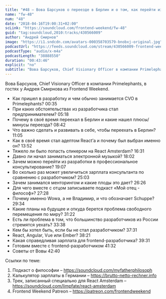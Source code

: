 ```yaml
---
title: "#48 – Вова Барсуков о переезде в Берлин и о том, как перейти из frontend-разработки в консалтинг"
name: "fw-48"
num: "48"
date: "2018-04-16T19:00:31+02:00"
scLink: "https://soundcloud.com/frontend-weekend/fw-48"
guid: "tag:soundcloud,2010:tracks/430566009"
author: "Андрей Смирнов"
image: "https://i1.sndcdn.com/avatars-000358703579-bnobxj-original.jpg"
podcastUrl: "https://feeds.soundcloud.com/stream/430566009-frontend-weekend-fw-48.m4a"
podcastType: "audio/x-m4a"
podcastLength: "38888550"
duration: "00:43:46"
explicit: "no"
subtitle: "Вова Барсуков, Chief Visionary Officer в компании Primelephants, в гостях у Андрея Смирнова из Frontend Weekend. "
---
```

Вова Барсуков, Chief Visionary Officer в компании Primelephants, в гостях у Андрея Смирнова из Frontend Weekend. 

- Как пришел в разработку и чем обычно занимается CVO в Primelephants? 00:35
- При каких обстоятельствах из разработчика стал предпринимателем? 05:18
- Почему в своё время переехал в Берлин и какие нашел плюсы/минусы переезда? 08:42
- Что важно сделать и развивать в себе, чтобы переехать в Берлин? 11:05
- Как в своё время стал адептом React’а и почему был выбран именно он? 13:52
- Тяжело ли было попасть спикером на React Amsterdam? 16:31
- Давно ли начал заниматься электронной музыкой? 18:02
- Зачем можно перейти из разработки в профессиональное консультирование? 19:07
- Во сколько раз может увеличиться зарплата консультанта по сравнению с разработчиком? 25:03
- Зачем занимался менторингом и какие плоды это дает? 26:26
- Для чего вместе с отцом записываете подкаст «Мой отец - философ»? 27:28
- Почему именно Wowa, а не Владимир, и что обозначает Schuppe? 29:34
- Какие планы на будущее и откуда берется проблема свободного перемещения по миру? 31:22
- Есть ли проблема в том, что большинство разработчиков из России стремятся уехать? 33:38
- Кем бы хотел быть, если бы не стал разработчиком? 37:31
- React, Angular, Vue или Ember? 38:21
- Какая справедливая зарплата для frontend-разработчика? 39:31
- Готовим вместе с frontend-разработчиком 41:32
- Советы от Вовы 42:40

Ссылки по теме:
1) Подкаст о философии – https://soundcloud.com/myfatherphilosoph
2) Калькулятор зарплаты в Германии – https://brutto-netto-rechner.info
3) Трек, записанный специально для React Amsterdam – https://soundcloud.com/limpfate/react-amsterdam
4) Frontend Weekend Patreon – https://patreon.com/frontendweekend